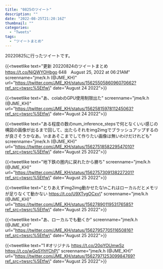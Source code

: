 ```yaml
---
title: "0825のツイート"
description: ""
date: "2022-08-25T21:20:16Z"
thumbnail: ""
categories:
  - "Tweets"
tags:
  - "ツイートまとめ"
---
```

20220825に行ったツイートです。
<!--more-->
{{<tweetlike text=\"更新 20220824のツイートまとめ https://t.co/NiQWYOHbgo 648　August 25, 2022 at 06:21AM\" screenname=\"jme/k.h (@JME_KH)\" url=\"https://twitter.com/JME_KH/status/1562550586096070662?ref_src=twsrc%5Etfw\" date=\"August 24 2022\">}}

{{<tweetlike text=\"あ、colabのGPU使用制限出た\" screenname=\"jme/k.h (@JME_KH)\" url=\"https://twitter.com/JME_KH/status/1562581597811245063?ref_src=twsrc%5Etfw\" date=\"August 24 2022\">}}

{{<tweetlike text=\"ある程度の数のnum_inference_stepsで何となくいい感じの構図の画像が出るまで回して、出たらそれをimg2imgでブラッシュアップするのが良さそうかなあ。\nまあそこまでして作りたい画像は無いわけだけれども\" screenname=\"jme/k.h (@JME_KH)\" url=\"https://twitter.com/JME_KH/status/1562751858229547010?ref_src=twsrc%5Etfw\" date=\"August 25 2022\">}}

{{<tweetlike text=\"地下鉄の圏内に戻れたから勝ち\" screenname=\"jme/k.h (@JME_KH)\" url=\"https://twitter.com/JME_KH/status/1562757309138227201?ref_src=twsrc%5Etfw\" date=\"August 25 2022\">}}

{{<tweetlike text=\"とりあえずimg2img動かせたな\nこれはローカルだとメモリが足りなくて動かない https://t.co/U9XTvgOCxv\" screenname=\"jme/k.h (@JME_KH)\" url=\"https://twitter.com/JME_KH/status/1562789011953176585?ref_src=twsrc%5Etfw\" date=\"August 25 2022\">}}

{{<tweetlike text=\"あ、ローカルでも動くか\" screenname=\"jme/k.h (@JME_KH)\" url=\"https://twitter.com/JME_KH/status/1562795770511650816?ref_src=twsrc%5Etfw\" date=\"August 25 2022\">}}

{{<tweetlike text=\"1 #オリジナル https://t.co/20qYOUmwSz https://t.co/wGp5YhYChP\" screenname=\"jme/k.h (@JME_KH)\" url=\"https://twitter.com/JME_KH/status/1562797125309984769?ref_src=twsrc%5Etfw\" date=\"August 25 2022\">}}

